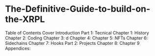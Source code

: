 # The-Definitive-Guide-to-build-on-the-XRPL

Table of Contents
Cover
Introduction
Part 1: Tecnical 
Chapter 1: History
Chapter 2: Coding
Chapter 3: d
Chapter 4:
Chapter 5: NFTs
Chapter 6: Sidechains
Chapter 7: Hooks
Part 2: Projects
Chapter 8: 
Chapter 9
Appendices:
